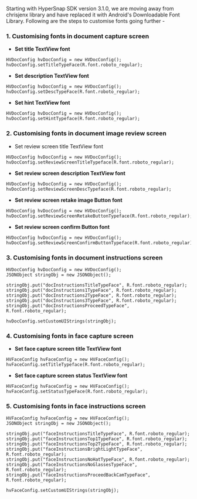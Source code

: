 Starting with HyperSnap SDK version 3.1.0, we are moving away from chrisjenx library and have replaced it with Android's Downloadable Font Library. Following are the steps to customise fonts going further -


### 1. Customising fonts in document capture screen

- **Set title TextView font**
```
HVDocConfig hvDocConfig = new HVDocConfig();
hvDocConfig.setTitleTypeFace(R.font.roboto_regular);
```

- **Set description TextView font**
```
HVDocConfig hvDocConfig = new HVDocConfig();
hvDocConfig.setDescTypeFace(R.font.roboto_regular);
```

- **Set hint TextView font**
```
HVDocConfig hvDocConfig = new HVDocConfig();
hvDocConfig.setHintTypeface(R.font.roboto_regular);
```

### 2. Customising fonts in document image review screen 

- Set review screen title TextView font
```
HVDocConfig hvDocConfig = new HVDocConfig();
hvDocConfig.setReviewScreenTitleTypeface(R.font.roboto_regular);
```

- **Set review screen description TextView font**
```
HVDocConfig hvDocConfig = new HVDocConfig();
hvDocConfig.setReviewScreenDescTypeface(R.font.roboto_regular);
```

- **Set review screen retake image Button font**
```
HVDocConfig hvDocConfig = new HVDocConfig();
hvDocConfig.setReviewScreenRetakeButtonTypeface(R.font.roboto_regular);
```

- **Set review screen confirm Button font**
```
HVDocConfig hvDocConfig = new HVDocConfig();
hvDocConfig.setReviewScreenConfirmButtonTypeface(R.font.roboto_regular);
```
### 3. Customising fonts in document instructions screen
```
HVDocConfig hvDocConfig = new HVDocConfig();
JSONObject stringObj = new JSONObject();

stringObj.put("docInstructionsTitleTypeFace", R.font.roboto_regular);
stringObj.put("docInstructions1TypeFace", R.font.roboto_regular);
stringObj.put("docInstructions2TypeFace", R.font.roboto_regular);
stringObj.put("docInstructions3TypeFace", R.font.roboto_regular);
stringObj.put("docInstructionsProceedTypeFace", R.font.roboto_regular);

hvDocConfig.setCustomUIStrings(stringObj);
```

### 4. Customising fonts in face capture screen

- **Set face capture screen title TextView font**
```
HVFaceConfig hvFaceConfig = new HVFaceConfig();
hvFaceConfig.setTitleTypeface(R.font.roboto_regular);
```

- **Set face capture screen status TextView font**
```
HVFaceConfig hvFaceConfig = new HVFaceConfig();
hvFaceConfig.setStatusTypeFace(R.font.roboto_regular);
```

### 5. Customising fonts in face instructions screen
```
HVFaceConfig hvFaceConfig = new HVFaceConfig();
JSONObject stringObj = new JSONObject();

stringObj.put("faceInstructionsTitleTypeFace", R.font.roboto_regular);
stringObj.put("faceInstructionsTop1TypeFace", R.font.roboto_regular);
stringObj.put("faceInstructionsTop2TypeFace", R.font.roboto_regular);
stringObj.put("faceInstructionsBrightLightTypeFace", R.font.roboto_regular);
stringObj.put("faceInstructionsNoHatTypeFace", R.font.roboto_regular);
stringObj.put("faceInstructionsNoGlassesTypeFace", R.font.roboto_regular);
stringObj.put("faceInstructionsProceedBackCamTypeFace", R.font.roboto_regular);

hvFaceConfig.setCustomUIStrings(stringObj);
```
